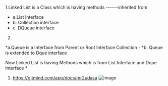 1.Linked List is a Class which is having
 methods  ------inherited from
 * a.List Interface
 * b. Collection interface
 * c. DQueue interface

2.
*a.Queue is a Interface from Parent or Root Interface Collection - 
*b. Queue  is extended to Dque interface


Now Linked List is having Methods which is from List Interface and Dque Interface
*
1. https://gitmind.com/app/docs/mr2udasa
![image](https://github.com/Sameer-Programmer/Java/assets/115461857/136a700e-3b31-4ac3-8b17-31feb5543c2f)
